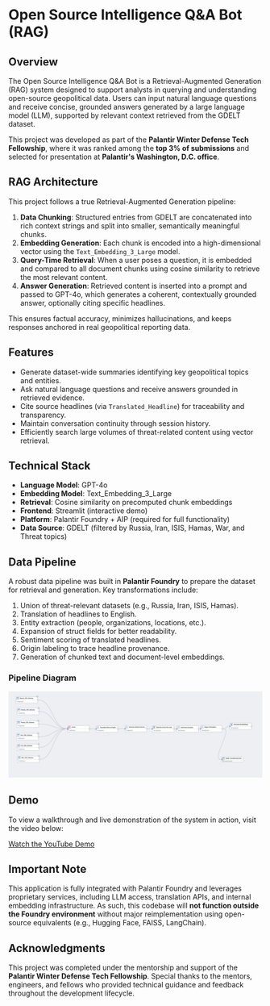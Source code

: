 # Open Source Intelligence Q&A Bot (RAG)

## Overview

The Open Source Intelligence Q&A Bot is a Retrieval-Augmented Generation (RAG) system designed to support analysts in querying and understanding open-source geopolitical data. Users can input natural language questions and receive concise, grounded answers generated by a large language model (LLM), supported by relevant context retrieved from the GDELT dataset.

This project was developed as part of the **Palantir Winter Defense Tech Fellowship**, where it was ranked among the **top 3% of submissions** and selected for presentation at **Palantir's Washington, D.C. office**.

## RAG Architecture

This project follows a true Retrieval-Augmented Generation pipeline:

1. **Data Chunking**: Structured entries from GDELT are concatenated into rich context strings and split into smaller, semantically meaningful chunks.
2. **Embedding Generation**: Each chunk is encoded into a high-dimensional vector using the `Text_Embedding_3_Large` model.
3. **Query-Time Retrieval**: When a user poses a question, it is embedded and compared to all document chunks using cosine similarity to retrieve the most relevant content.
4. **Answer Generation**: Retrieved content is inserted into a prompt and passed to GPT-4o, which generates a coherent, contextually grounded answer, optionally citing specific headlines.

This ensures factual accuracy, minimizes hallucinations, and keeps responses anchored in real geopolitical reporting data.

## Features

- Generate dataset-wide summaries identifying key geopolitical topics and entities.
- Ask natural language questions and receive answers grounded in retrieved evidence.
- Cite source headlines (via `Translated_Headline`) for traceability and transparency.
- Maintain conversation continuity through session history.
- Efficiently search large volumes of threat-related content using vector retrieval.

## Technical Stack

- **Language Model**: GPT-4o
- **Embedding Model**: Text_Embedding_3_Large
- **Retrieval**: Cosine similarity on precomputed chunk embeddings
- **Frontend**: Streamlit (interactive demo)
- **Platform**: Palantir Foundry + AIP (required for full functionality)
- **Data Source**: GDELT (filtered by Russia, Iran, ISIS, Hamas, War, and Threat topics)

## Data Pipeline

A robust data pipeline was built in **Palantir Foundry** to prepare the dataset for retrieval and generation. Key transformations include:

1. Union of threat-relevant datasets (e.g., Russia, Iran, ISIS, Hamas).
2. Translation of headlines to English.
3. Entity extraction (people, organizations, locations, etc.).
4. Expansion of struct fields for better readability.
5. Sentiment scoring of translated headlines.
6. Origin labeling to trace headline provenance.
7. Generation of chunked text and document-level embeddings.

### Pipeline Diagram

![Data Pipeline Screenshot](pipeline.png)

## Demo

To view a walkthrough and live demonstration of the system in action, visit the video below:

[Watch the YouTube Demo](https://www.youtube.com/watch?v=79PtH75LJiU)

## Important Note

This application is fully integrated with Palantir Foundry and leverages proprietary services, including LLM access, translation APIs, and internal embedding infrastructure. As such, this codebase will **not function outside the Foundry environment** without major reimplementation using open-source equivalents (e.g., Hugging Face, FAISS, LangChain).

## Acknowledgments

This project was completed under the mentorship and support of the **Palantir Winter Defense Tech Fellowship**. Special thanks to the mentors, engineers, and fellows who provided technical guidance and feedback throughout the development lifecycle.

